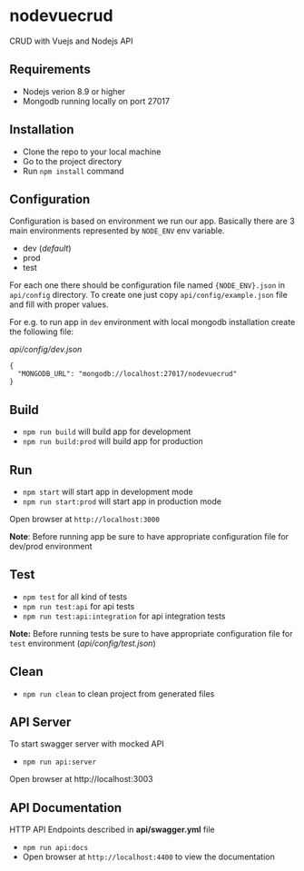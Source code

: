 # nodevuecrud
CRUD with Vuejs and Nodejs API

## Requirements
- Nodejs verion 8.9 or higher
- Mongodb running locally on port 27017

## Installation
- Clone the repo to your local machine
- Go to the project directory
- Run `npm install` command

## Configuration
Configuration is based on environment we run our app. Basically there are 3 main environments represented by `NODE_ENV` env variable.

- dev (*default*)
- prod
- test

For each one there should be configuration file named `{NODE_ENV}.json` in `api/config` directory. To create one just copy `api/config/example.json` file and fill with proper values.

For e.g. to run app in `dev` environment with local mongodb installation create the following file:

*api/config/dev.json*
```
{
  "MONGODB_URL": "mongodb://localhost:27017/nodevuecrud"
}
```

## Build
- `npm run build` will build app for development
- `npm run build:prod` will build app for production

## Run
- `npm start` will start app in development mode
- `npm run start:prod` will start app in production mode

Open browser at `http://localhost:3000`

**Note**: Before running app be sure to have appropriate configuration file for dev/prod environment

## Test
- `npm test` for all kind of tests
- `npm run test:api` for api tests
- `npm run test:api:integration` for api integration tests

**Note:** Before running tests be sure to have appropriate configuration file for `test` environment (*api/config/test.json*)

## Clean
- `npm run clean` to clean project from generated files

## API Server
To start swagger server with mocked API
- `npm run api:server`

Open browser at http://localhost:3003

## API Documentation
HTTP API Endpoints described in **api/swagger.yml** file
- `npm run api:docs`
- Open browser at `http://localhost:4400` to view the documentation
